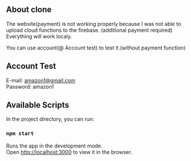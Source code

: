 ## About clone

The website(payment) is not working properly because I was not able to\
upload cloud functions to the firebase. (additional payment required)\
Everything will work localy.

You can use account(@ Account test) to test it.(without payment function)

## Account Test

E-mail: amazon1@gmail.com\
Password: amazon1

## Available Scripts

In the project directory, you can run:

### `npm start`

Runs the app in the development mode.\
Open [http://localhost:3000](http://localhost:3000) to view it in the browser.
